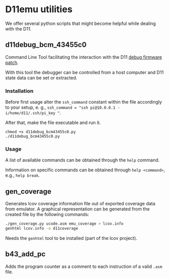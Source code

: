 # D11emu utilities
We offer several python scripts that might become helpful while dealing with the D11.
## d11debug_bcm_43455c0
Command Line Tool facilitating the interaction with the D11 [debug firmware patch](https://github.com/seemoo-lab/wintech23_nexmon_d11debug).

With this tool the debugger can be controlled from a host computer and D11 state data can be set or extracted.

### Installation
Before first usage alter the `ssh_command` constant within the file accordingly to your setup, e. g., `ssh_command = "ssh pi@10.0.0.1 -i/home/d11/.ssh/pi_key "`.

After that, make the file executable and run it.
```
chmod +x d11debug_bcm43455c0.py
./d11debug_bcm43455c0.py
```

### Usage

A list of available commands can be obtained through the `help` command.

Information on specific commands can be obtained through `help <command>`, e.g., `help break`.


## gen_coverage
Generates lcov coverage information file out of exported coverage data from emulator.
A graphical representation can be generated from the created file by the following commands:
 ```sh
./gen_coverage.py ucode.asm emu_coverage > lcov.info 
genhtml lcov.info -o d11coverage
 ```
Needs the `genhtml` tool to be installed (part of the lcov project).

## b43_add_pc
Adds the program counter as a comment to each instruction of a valid `.asm` file.